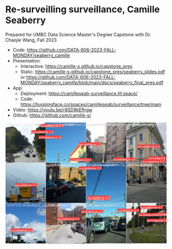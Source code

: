 
# Re-surveilling surveillance, Camille Seaberry

Prepared for UMBC Data Science Master's Degree Capstone with Dr. Chaojie Wang, Fall 2023

- Code: https://github.com/DATA-606-2023-FALL-MONDAY/seaberry_camille
- Presentation: 
  - Interactive: https://camille-s.github.io/capstone_pres 
  - Static: https://camille-s.github.io/capstone_pres/seaberry_slides.pdf or https://github.com/DATA-606-2023-FALL-MONDAY/seaberry_camille/blob/main/docs/seaberry_final_pres.pdf
- App: 
  - Deployment: https://camilleseab-surveillance.hf.space/
  - Code: https://huggingface.co/spaces/camilleseab/surveillance/tree/main
- Video: https://youtu.be/r8SD8kEfhgw
- Github: https://github.com/camille-s/

![](./docs/imgs/val_batch0_pred_detr.jpg)
